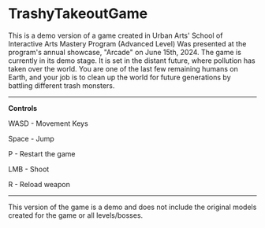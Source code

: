 # TrashyTakeoutGame

This is a demo version of a game created in Urban Arts' School of Interactive Arts Mastery Program (Advanced Level) Was presented at the program's annual showcase, "Arcade" on June 15th, 2024.  The game is currently in its demo stage. It is set in the distant future, where pollution has taken over the world. You are one of the last few remaining humans on Earth, and your job is to clean up the world for future generations by battling different trash monsters.

--------------------------------------------------------------------------------------------
 
**Controls**

WASD - Movement Keys 

Space - Jump

P - Restart the game

LMB - Shoot

R - Reload weapon

--------------------------------------------------------------------------------------------

This version of the game is a demo and does not include the original models created for the game or all levels/bosses.
